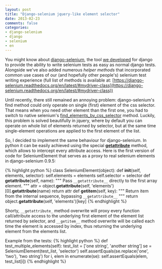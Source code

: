 ```yaml
---
layout: post
title: "Django-selenium jquery-like element selector"
date: 2013-02-23
comments: false
categories:
- django-selenium
- django
- selenium
- en
---
```


You might know about [django-selenium](https://pypi.python.org/pypi/django-selenium/0.9.5),
the tool [we developed](https://github.com/dragoon/django-selenium/blob/master/AUTHORS) for
django to provide the ability to write selenium tests as easy as normal django tests.
Alongside we've also added numerous *helper methods* that incorporated common use
cases of our (and hopefully other people's) selenium test writing experience (full list of
methods is available at: [https://django-selenium.readthedocs.org/en/latest/#mydriver-class](https://django-selenium.readthedocs.org/en/latest/#mydriver-class))

Until recently, there still remained an annoying problem: django-selenium's find method could only
operate on single (first) element of the css selector. That means when you need other
element than the first one, you had to switch to native selenium's
[find_elements_by_css_selector](http://selenium-python.readthedocs.org/en/latest/api.html#selenium.webdriver.remote.webdriver.find_elements_by_css_selector)
method. Luckily, this problem is solved beautifully in jquery, where by default you can
operate on whole list of elements returned by selector, but at the same time single-element
operations are applied to the first element of the list.

So, I decided to implement the same behaviour for django-selenium. In python it can be easily achieved using the
special [__getattribute__](http://docs.python.org/2/reference/datamodel.html#object.__getattribute__) method,
which allows to intercept every attribute access. Here is the first version of code for
SeleniumElement that serves as a proxy to real selenium elements in django-selenium 0.9.5:

{% highlight python %}
class SeleniumElement(object):
    def __init__(self, elements, selector):
        self.elements = elements
        self.selector = selector
    def __getattribute__(self, name):
        """
        Pass ``__getattribute__`` directly to the first array element.
        """
        attr = object.__getattribute__(self, 'elements')[0].__getattribute__(name)
        return attr
    def __getitem__(self, key):
        """
        Return item from the internal sequence, bypassing ``__getattribute__``
        """
        return object.__getattribute__(self, 'elements')[key]
{% endhighlight %}

Shorty, `__getattribute_` method overwrite will proxy every function call/attribute access to
the underlying first element of the element list returned by selector, and `__getitem__`
method overwrite will be called each time the element is accessed by index, thus returning
the underlying element from the elements list.

Example from the tests:
{% highlight python %}
def test_multiple_elements(self):
    test_list = ['one string', 'another string']
    se = SeleniumElement(test_list, 'selector')
    self.assertEquals(se.replace('one', 'two'), 'two string')
    for i, elem in enumerate(se):
        self.assertEquals(elem, test_list[i])
{% endhighlight %}
